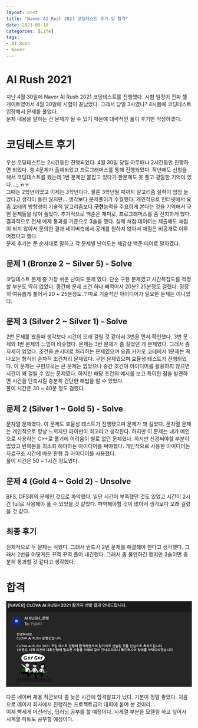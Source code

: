 ```yaml
---
layout: post
title: "Naver AI Rush 2021 코딩테스트 후기 및 합격"
date: 2021-05-10
categories: [Life]
tags:
- AI Rush
- Naver
---
```


<style>
img {
  width:600px;
  display:block;
  margin:0px auto;
}
</style>

 

# AI Rush 2021
지난 4월 30일에 Naver AI Rush 2021 코딩테스트를 진행했다. 시험 일정이 진짜 헬게이트였어서 4월 30일에 시험이 끝났었다. 그래서 당일 3시였나? 4시쯤에 코딩테스트 입장해서 문제를 풀었다.  
문제 내용을 말하는 건 문제가 될 수 있기 때문에 대략적인 풀이 후기만 작성하겠다.

# 코딩테스트 후기
우선 코딩테스트는 2시간동안 진행되었다. 4월 30일 당일 아무때나 2시간동안 진행하면 되었다. 총 4문제가 출제되었고 프로그래머스를 통해 진행되었다. 작년에도 신청을 해서 코딩테스트를 봤는데 1번 문제만 붙잡고 있다가 한문제도 못 풀고 광탈한 기억이 있다...;; ㅠㅠ  
그때는 2학년이었고 이제는 3학년이다. 물론 3학년될 때까지 알고리즘 실력이 엄청 늘었다고 생각이 들진 않지만... 생각보다 문제풀이가 수월했다. 개인적으로 인터넷에서 요즘 코테의 방향성이 기술적 알고리즘보다 **구현**능력을 주요하게 본다는 것을 기억해서 구현 문제들을 많이 풀었다. 추가적으로 백준은 재미로, 프로그래머스를 좀 진지하게 했다.  
결과적으로 전체 예제 통과를 기준으로 3솔을 했다. 실제 채점 데이터는 제출해도 채점이 되지 않아서 문의한 결과 네이버측에서 공개를 원하지 않아서 채점은 비공개로 이루어졌다고 했다.  
문제 후기는 푼 순서대로 말하고 각 문제별 난이도는 체감상 백준 티어로 말하겠다.  

## 문제 1 (Bronze 2 ~ Silver 5) - Solve
코딩테스트 문제 중 가장 쉬운 난이도 문제 였다. 단순 구현 문제였고 시간복잡도를 걱정할 부분도 딱히 없었다. 중간에 문제 조건 하나 빼먹어서 20분? 25분정도 걸렸다. 굉장히 여유롭게 풀어서 20 ~ 25분정도..? 따로 기술적인 아이디어가 필요한 문제는 아니었다.  

## 문제 3 (Silver 2 ~ Silver 1) - Solve
2번 문제를 봤을때 생각보다 시간이 오래 걸릴 것 같아서 3번을 먼저 확인했다. 3번 문제와 1번 문제의 느낌이 비슷했다. 문제는 3번 문제가 좀 길었던 게 문제였다. 그래서 좀 자세히 읽었다. 조건을 순서대로 처리하는 문제였으며 요즘 카카오 코테에서 1문제는 꼭 나오는 형식의 순차적 조건처리 문제였다. 구현 문제였으며 효율성 테스트가 진행되었다. 이 문제는 구현으로는 큰 문제는 없었으나 중간 조건이 아이디어를 활용하지 않으면 시간이 꽤 걸릴 수 있는 문제였다. 하지만 해당 조건의 예시를 보고 특이한 점을 발견하면 시간을 단축시킬 충분히 간단한 해법을 알 수 있었다.  
풀이 시간은 30 ~ 40분 정도 걸렸다.

## 문제 2 (Silver 1 ~ Gold 5) - Solve
문자열 문제였다. 이 문제도 효율성 테스트가 진행됐으며 문제가 꽤 길었다. 문자열 문제는 개인적으로 항상 느끼지만 파이썬이 최고라고 생각한다. 하지만 이 문제는 내가 메인으로 사용하는 C++로 풀기에 어려움이 별로 없던 문제였다. 하지만 신경써야할 부분이 많았고 반복문을 최소화 해야하는 아이디어를 써야했다. 개인적으로 사용한 아이디어는 자료구조 시간에 배운 환형 큐 아이디어를 사용했다.  
풀이 시간은 50 ~ 1시간 정도였다.

## 문제 4 (Gold 4 ~ Gold 2) - Unsolve
BFS, DFS류의 문제인 것으로 파악했다. 일단 시간이 부족했던 것도 있었고 시간이 2시간 full로 사용해야 풀 수 있었을 것 같았다. 파악해야할 것이 많아서 생각보다 오래 걸렸을 것 같다.

## 최종 후기
전체적으로 두 문제는 쉬웠다. 그래서 반드시 2번 문제를 해결해야 한다고 생각했다. 그래서 2번을 어떻게든 꾸역 꾸역 풀어 내긴했다. 그래서 좀 불안하긴 했지만 3솔이면 충분히 통과할 것 같다고 생각했다.

# 합격
![](/image/Life/passmail.png)  
다른 네이버 채용 직군보다 좀 늦은 시간에 합격발표가 났다. 기분이 정말 좋았다. 처음으로 메이저 회사에서 진행하는 프로젝트급의 대회에 붙어 본 것이라....  
이제 빡세게 머신러닝, 딥러닝 공부를 할 예정이다. 시계열 부분을 모델링 하고 싶어서 시계열 파트도 공부할 예정이다.
